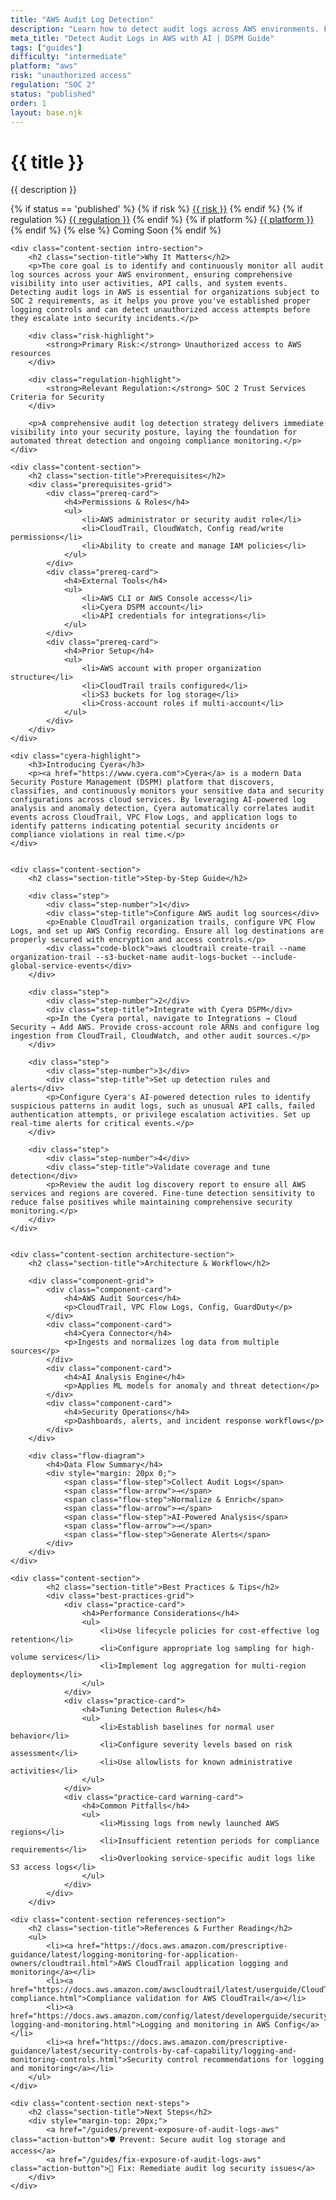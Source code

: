 ```yaml
---
title: "AWS Audit Log Detection"
description: "Learn how to detect audit logs across AWS environments. Follow step-by-step guidance for SOC 2 compliance."
meta_title: "Detect Audit Logs in AWS with AI | DSPM Guide"
tags: ["guides"]
difficulty: "intermediate"
platform: "aws"
risk: "unauthorized access"
regulation: "SOC 2"
status: "published"
order: 1
layout: base.njk
---
```


<div class="container">
    <div class="header">
        <h1>{{ title }}</h1>
        <p>{{ description }}</p>
        <div class="guide-tags-container">
			<div class="guide-tags-wrapper">
		    {% if status == 'published' %}
		        {% if risk %}
		        <a href="/risk/{{ risk | downcase | replace: ' ', '-' }}/" class="guide-tag risk">{{ risk }}</a>
		        {% endif %}
		        {% if regulation %}
		        <a href="/regulation/{{ regulation | downcase | replace: ' ', '-' }}/" class="guide-tag regulation">{{ regulation }}</a>
		        {% endif %}
		        {% if platform %}
		        <a href="/platforms/{{ platform | downcase | replace: ' ', '-' }}/" class="guide-tag platform">{{ platform }}</a>
		        {% endif %}
		    {% else %}
		        <span class="guide-tag coming-soon">Coming Soon</span>
		    {% endif %}
		</div>
		</div>
    </div>

    <div class="content-section intro-section">
        <h2 class="section-title">Why It Matters</h2>
        <p>The core goal is to identify and continuously monitor all audit log sources across your AWS environment, ensuring comprehensive visibility into user activities, API calls, and system events. Detecting audit logs in AWS is essential for organizations subject to SOC 2 requirements, as it helps you prove you've established proper logging controls and can detect unauthorized access attempts before they escalate into security incidents.</p>
        
        <div class="risk-highlight">
            <strong>Primary Risk:</strong> Unauthorized access to AWS resources
        </div>
        
        <div class="regulation-highlight">
            <strong>Relevant Regulation:</strong> SOC 2 Trust Services Criteria for Security
        </div>
        
        <p>A comprehensive audit log detection strategy delivers immediate visibility into your security posture, laying the foundation for automated threat detection and ongoing compliance monitoring.</p>
    </div>

    <div class="content-section">
        <h2 class="section-title">Prerequisites</h2>
        <div class="prerequisites-grid">
            <div class="prereq-card">
                <h4>Permissions & Roles</h4>
                <ul>
                    <li>AWS administrator or security audit role</li>
                    <li>CloudTrail, CloudWatch, Config read/write permissions</li>
                    <li>Ability to create and manage IAM policies</li>
                </ul>
            </div>
            <div class="prereq-card">
                <h4>External Tools</h4>
                <ul>
                    <li>AWS CLI or AWS Console access</li>
                    <li>Cyera DSPM account</li>
                    <li>API credentials for integrations</li>
                </ul>
            </div>
            <div class="prereq-card">
                <h4>Prior Setup</h4>
                <ul>
                    <li>AWS account with proper organization structure</li>
                    <li>CloudTrail trails configured</li>
                    <li>S3 buckets for log storage</li>
                    <li>Cross-account roles if multi-account</li>
                </ul>
            </div>
        </div>
    </div>
	
    <div class="cyera-highlight">
        <h3>Introducing Cyera</h3>
        <p><a href="https://www.cyera.com">Cyera</a> is a modern Data Security Posture Management (DSPM) platform that discovers, classifies, and continuously monitors your sensitive data and security configurations across cloud services. By leveraging AI-powered log analysis and anomaly detection, Cyera automatically correlates audit events across CloudTrail, VPC Flow Logs, and application logs to identify patterns indicating potential security incidents or compliance violations in real time.</p>
    </div>
	

    <div class="content-section">
        <h2 class="section-title">Step-by-Step Guide</h2>
        
        <div class="step">
            <div class="step-number">1</div>
            <div class="step-title">Configure AWS audit log sources</div>
            <p>Enable CloudTrail organization trails, configure VPC Flow Logs, and set up AWS Config recording. Ensure all log destinations are properly secured with encryption and access controls.</p>
            <div class="code-block">aws cloudtrail create-trail --name organization-trail --s3-bucket-name audit-logs-bucket --include-global-service-events</div>
        </div>

        <div class="step">
            <div class="step-number">2</div>
            <div class="step-title">Integrate with Cyera DSPM</div>
            <p>In the Cyera portal, navigate to Integrations → Cloud Security → Add AWS. Provide cross-account role ARNs and configure log ingestion from CloudTrail, CloudWatch, and other audit sources.</p>
        </div>

        <div class="step">
            <div class="step-number">3</div>
            <div class="step-title">Set up detection rules and alerts</div>
            <p>Configure Cyera's AI-powered detection rules to identify suspicious patterns in audit logs, such as unusual API calls, failed authentication attempts, or privilege escalation activities. Set up real-time alerts for critical events.</p>
        </div>

        <div class="step">
            <div class="step-number">4</div>
            <div class="step-title">Validate coverage and tune detection</div>
            <p>Review the audit log discovery report to ensure all AWS services and regions are covered. Fine-tune detection sensitivity to reduce false positives while maintaining comprehensive security monitoring.</p>
        </div>
    </div>


    <div class="content-section architecture-section">
        <h2 class="section-title">Architecture & Workflow</h2>
        
        <div class="component-grid">
            <div class="component-card">
                <h4>AWS Audit Sources</h4>
                <p>CloudTrail, VPC Flow Logs, Config, GuardDuty</p>
            </div>
            <div class="component-card">
                <h4>Cyera Connector</h4>
                <p>Ingests and normalizes log data from multiple sources</p>
            </div>
            <div class="component-card">
                <h4>AI Analysis Engine</h4>
                <p>Applies ML models for anomaly and threat detection</p>
            </div>
            <div class="component-card">
                <h4>Security Operations</h4>
                <p>Dashboards, alerts, and incident response workflows</p>
            </div>
        </div>

        <div class="flow-diagram">
            <h4>Data Flow Summary</h4>
            <div style="margin: 20px 0;">
                <span class="flow-step">Collect Audit Logs</span>
                <span class="flow-arrow">→</span>
                <span class="flow-step">Normalize & Enrich</span>
                <span class="flow-arrow">→</span>
                <span class="flow-step">AI-Powered Analysis</span>
                <span class="flow-arrow">→</span>
                <span class="flow-step">Generate Alerts</span>
            </div>
        </div>
    </div>

	<div class="content-section">
	        <h2 class="section-title">Best Practices & Tips</h2>
	        <div class="best-practices-grid">
	            <div class="practice-card">
	                <h4>Performance Considerations</h4>
	                <ul>
	                    <li>Use lifecycle policies for cost-effective log retention</li>
	                    <li>Configure appropriate log sampling for high-volume services</li>
	                    <li>Implement log aggregation for multi-region deployments</li>
	                </ul>
	            </div>
	            <div class="practice-card">
	                <h4>Tuning Detection Rules</h4>
	                <ul>
	                    <li>Establish baselines for normal user behavior</li>
	                    <li>Configure severity levels based on risk assessment</li>
	                    <li>Use allowlists for known administrative activities</li>
	                </ul>
	            </div>
	            <div class="practice-card warning-card">
	                <h4>Common Pitfalls</h4>
	                <ul>
	                    <li>Missing logs from newly launched AWS regions</li>
	                    <li>Insufficient retention periods for compliance requirements</li>
	                    <li>Overlooking service-specific audit logs like S3 access logs</li>
	                </ul>
	            </div>
	        </div>
	    </div>

    <div class="content-section references-section">
        <h2 class="section-title">References & Further Reading</h2>
        <ul>
            <li><a href="https://docs.aws.amazon.com/prescriptive-guidance/latest/logging-monitoring-for-application-owners/cloudtrail.html">AWS CloudTrail application logging and monitoring</a></li>
            <li><a href="https://docs.aws.amazon.com/awscloudtrail/latest/userguide/CloudTrail-compliance.html">Compliance validation for AWS CloudTrail</a></li>
            <li><a href="https://docs.aws.amazon.com/config/latest/developerguide/security-logging-and-monitoring.html">Logging and monitoring in AWS Config</a></li>
            <li><a href="https://docs.aws.amazon.com/prescriptive-guidance/latest/security-controls-by-caf-capability/logging-and-monitoring-controls.html">Security control recommendations for logging and monitoring</a></li>
        </ul>
    </div>

    <div class="content-section next-steps">
        <h2 class="section-title">Next Steps</h2>
        <div style="margin-top: 20px;">
            <a href="/guides/prevent-exposure-of-audit-logs-aws" class="action-button">🛡️ Prevent: Secure audit log storage and access</a>
            <a href="/guides/fix-exposure-of-audit-logs-aws" class="action-button">🔧 Fix: Remediate audit log security issues</a>
        </div>
    </div>
</div>